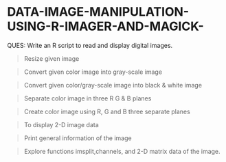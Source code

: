 # DATA-IMAGE-MANIPULATION-USING-R-IMAGER-AND-MAGICK-

QUES: Write an R script to read and display digital images. 

>Resize given image

>Convert given color image into gray-scale image

>Convert given color/gray-scale image into black & white image

>Separate color image in three R G & B planes

>Create color image using R, G and B three separate planes

>To display 2-D image data

>Print general information of the image

>Explore functions imsplit,channels, and 2-D matrix data of the image.
